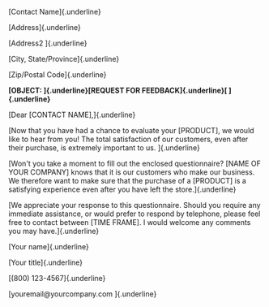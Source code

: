 [Contact Name]{.underline}

[Address]{.underline}

[Address2 ]{.underline}

[City, State/Province]{.underline}

[Zip/Postal Code]{.underline}

**[OBJECT: ]{.underline}[REQUEST FOR FEEDBACK]{.underline}[
]{.underline}**

[Dear \[CONTACT NAME\],]{.underline}

[Now that you have had a chance to evaluate your \[PRODUCT\], we would
like to hear from you! The total satisfaction of our customers, even
after their purchase, is extremely important to us. ]{.underline}

[Won\'t you take a moment to fill out the enclosed questionnaire? \[NAME
OF YOUR COMPANY\] knows that it is our customers who make our business.
We therefore want to make sure that the purchase of a \[PRODUCT\] is a
satisfying experience even after you have left the store.]{.underline}

[We appreciate your response to this questionnaire. Should you require
any immediate assistance, or would prefer to respond by telephone,
please feel free to contact between \[TIME FRAME\]. I would welcome any
comments you may have.]{.underline}

[Your name]{.underline}

[Your title]{.underline}

[(800) 123-4567]{.underline}

[youremail\@yourcompany.com ]{.underline}
